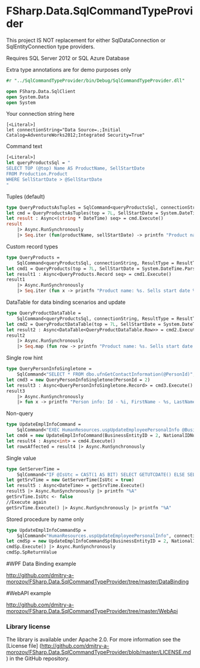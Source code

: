 FSharp.Data.SqlCommandTypeProvider
==============================

This project IS NOT replacement for either SqlDataConnection or SqlEntityConnection type providers.

Requires SQL Server 2012 or SQL Azure Database

Extra type annotations are for demo purposes only

```ocaml
#r "../SqlCommandTypeProvider/bin/Debug/SqlCommandTypeProvider.dll"

open FSharp.Data.SqlClient
open System.Data
open System
```
Your connection string here
```
[<Literal>]
let connectionString="Data Source=.;Initial Catalog=AdventureWorks2012;Integrated Security=True"
```

Command text
```ocaml
[<Literal>]
let queryProductsSql = " 
SELECT TOP (@top) Name AS ProductName, SellStartDate
FROM Production.Product 
WHERE SellStartDate > @SellStartDate
"
```

Tuples (default)
```ocaml
type QueryProductsAsTuples = SqlCommand<queryProductsSql, connectionString>
let cmd = QueryProductsAsTuples(top = 7L, SellStartDate = System.DateTime.Parse "2002-06-01")
let result : Async<(string * DateTime) seq> = cmd.Execute()
result 
    |> Async.RunSynchronously 
    |> Seq.iter (fun(productName, sellStartDate) -> printfn "Product name: %s. Sells start date %A" productName sellStartDate)
```
Custom record types
```ocaml
type QueryProducts = 
    SqlCommand<queryProductsSql, connectionString, ResultType = ResultType.Records>
let cmd1 = QueryProducts(top = 7L, SellStartDate = System.DateTime.Parse "2002-06-01")
let result1 : Async<QueryProducts.Record seq> = cmd1.Execute()
result1 
    |> Async.RunSynchronously 
    |> Seq.iter (fun x -> printfn "Product name: %s. Sells start date %A" x.ProductName x.SellStartDate)
```
DataTable for data binding scenarios and update
```ocaml
type QueryProductDataTable = 
    SqlCommand<queryProductsSql, connectionString, ResultType = ResultType.DataTable>
let cmd2 = QueryProductDataTable(top = 7L, SellStartDate = System.DateTime.Parse "2002-06-01")
let result2 : Async<DataTable<QueryProductDataTable.Row>> = cmd2.Execute() 
result2 
    |> Async.RunSynchronously 
    |> Seq.map (fun row -> printfn "Product name: %s. Sells start date %O" row.ProductName row.SellStartDate)
```
Single row hint
```ocaml
type QueryPersonInfoSingletone = 
    SqlCommand<"SELECT * FROM dbo.ufnGetContactInformation(@PersonId)", connectionString, ResultType = ResultType.Records, SingleRow=true>
let cmd3 = new QueryPersonInfoSingletone(PersonId = 2)
let result3 : Async<QueryPersonInfoSingletone.Record> = cmd3.Execute() 
result3 
    |> Async.RunSynchronously 
    |> fun x -> printfn "Person info: Id - %i, FirstName - %s, LastName - %s, JobTitle - %s, BusinessEntityType - %s" x.PersonID x.FirstName x.LastName x.JobTitle x.BusinessEntityType
```
Non-query
```ocaml
type UpdateEmplInfoCommand = 
    SqlCommand<"EXEC HumanResources.uspUpdateEmployeePersonalInfo @BusinessEntityID, @NationalIDNumber, @BirthDate, @MaritalStatus, @Gender", connectionString>
let cmd4 = new UpdateEmplInfoCommand(BusinessEntityID = 2, NationalIDNumber = "245797967", BirthDate = System.DateTime(1965, 09, 01), MaritalStatus = "S", Gender = "M")
let result4 : Async<int> = cmd4.Execute() 
let rowsAffected = result4 |> Async.RunSynchronously 
```
Single value
```ocaml
type GetServerTime = 
    SqlCommand<"IF @IsUtc = CAST(1 AS BIT) SELECT GETUTCDATE() ELSE SELECT GETDATE()", connectionString, SingleRow=true>
let getSrvTime = new GetServerTime(IsUtc = true)
let result5 : Async<DateTime> = getSrvTime.Execute()
result5 |> Async.RunSynchronously |> printfn "%A"
getSrvTime.IsUtc <- false
//Execute again
getSrvTime.Execute() |> Async.RunSynchronously |> printfn "%A"
```
Stored procedure by name only
```ocaml
type UpdateEmplInfoCommandSp = 
    SqlCommand<"HumanResources.uspUpdateEmployeePersonalInfo", connectionString, CommandType = CommandType.StoredProcedure>
let cmdSp = new UpdateEmplInfoCommandSp(BusinessEntityID = 2, NationalIDNumber = "245797967", BirthDate = System.DateTime(1965, 09, 01), MaritalStatus = "S", Gender = "F")
cmdSp.Execute() |> Async.RunSynchronously
cmdSp.SpReturnValue
```

#WPF Data Binding example

http://github.com/dmitry-a-morozov/FSharp.Data.SqlCommandTypeProvider/tree/master/DataBinding

#WebAPI example

http://github.com/dmitry-a-morozov/FSharp.Data.SqlCommandTypeProvider/tree/master/WebApi

### Library license

The library is available under Apache 2.0. For more information see the [License file] 
(http://github.com/dmitry-a-morozov/FSharp.Data.SqlCommandTypeProvider/blob/master/LICENSE.md
) in the GitHub repository.

